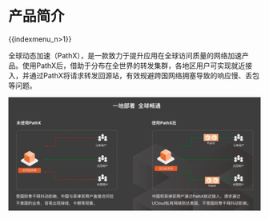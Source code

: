 # 产品简介

{{indexmenu_n>1}}

全球动态加速（PathX），是一款致力于提升应用在全球访问质量的网络加速产品。使用PathX后，借助于分布在全世界的转发集群，各地区用户可实现就近接入，并通过PathX将请求转发回源站，有效规避跨国网络拥塞导致的响应慢、丢包等问题。

![](/images/why.jpg)
